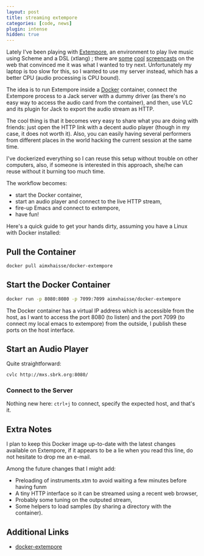 ```yaml
---
layout: post
title: streaming extempore
categories: [code, news]
plugin: intense
hidden: true
---
```


Lately I've been playing with
[Extempore](http://extempore.moso.com.au/), an environment to play
live music using Scheme and a DSL (xtlang) ; there are
[some](https://www.youtube.com/watch?v=GSGKEy8vHqg)
[cool](http://benswift.me/2013/12/16/new-screencast-asmodeus-redux/)
[screencasts](http://benswift.me/2014/02/17/new-screencast-another-late-christmas/)
on the web that convinced me it was what I wanted to try
next. Unfortunately my laptop is too slow for this, so I wanted to use
my server instead, which has a better CPU (audio processing is CPU
bound).

The idea is to run Extempore inside a
[Docker](https://www.docker.com/) container, connect the Extempore
process to a Jack server with a dummy driver (as there's no easy way
to access the audio card from the container), and then, use VLC and
its plugin for Jack to export the audio stream as HTTP.

The cool thing is that it becomes very easy to share what you are
doing with friends: just open the HTTP link with a decent audio player
(though in my case, it does not worth it). Also, you can easily having
several performers from different places in the world hacking the
current session at the same time.

I've dockerized everything so I can reuse this setup without trouble
on other computers, also, if someone is interested in this approach,
she/he can reuse without it burning too much time.

The workflow becomes:

* start the Docker container,
* start an audio player and connect to the live HTTP stream,
* fire-up Emacs and connect to extempore,
* have fun!

Here's a quick guide to get your hands dirty, assuming you have a
Linux with Docker installed:

## Pull the Container

```bash
docker pull aimxhaisse/docker-extempore
```

## Start the Docker Container

```bash
docker run -p 8080:8080 -p 7099:7099 aimxhaisse/docker-extempore
```

The Docker container has a virtual IP address which is accessible from
the host, as I want to access the port 8080 (to listen) and the port
7099 (to connect my local emacs to extempore) from the outside, I
publish these ports on the host interface.

## Start an Audio Player

Quite straightforward:

```bash
cvlc http://mxs.sbrk.org:8080/
```

### Connect to the Server

Nothing new here: `ctrl+j` to connect, specify the expected host, and
that's it.

## Extra Notes

I plan to keep this Docker image up-to-date with the latest changes
available on Extempore, if it appears to be a lie when you read this
line, do not hesitate to drop me an e-mail.

Among the future changes that I might add:

* Preloading of instruments.xtm to avoid waiting a few minutes before having funm
* A tiny HTTP interface so it can be streamed using a recent web browser,
* Probably some tuning on the outputed stream,
* Some helpers to load samples (by sharing a directory with the container).

## Additional Links

* [docker-extempore](https://index.docker.io/u/aimxhaisse/docker-extempore/)
